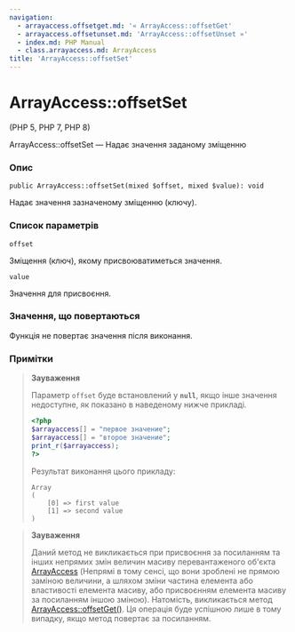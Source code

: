 ```yaml
---
navigation:
  - arrayaccess.offsetget.md: '« ArrayAccess::offsetGet'
  - arrayaccess.offsetunset.md: 'ArrayAccess::offsetUnset »'
  - index.md: PHP Manual
  - class.arrayaccess.md: ArrayAccess
title: 'ArrayAccess::offsetSet'
---
```

# ArrayAccess::offsetSet

(PHP 5, PHP 7, PHP 8)

ArrayAccess::offsetSet — Надає значення заданому зміщенню

### Опис

```methodsynopsis
public ArrayAccess::offsetSet(mixed $offset, mixed $value): void
```

Надає значення зазначеному зміщенню (ключу).

### Список параметрів

`offset`

Зміщення (ключ), якому присвоюватиметься значення.

`value`

Значення для присвоєння.

### Значення, що повертаються

Функція не повертає значення після виконання.

### Примітки

> **Зауваження**
> 
> Параметр `offset` буде встановлений у **`null`**, якщо інше значення недоступне, як показано в наведеному нижче прикладі.
> 
> ```php
> <?php
> $arrayaccess[] = "первое значение";
> $arrayaccess[] = "второе значение";
> print_r($arrayaccess);
> ?>
> ```
> 
> Результат виконання цього прикладу:
> 
> ```
> Array
> (
>     [0] => first value
>     [1] => second value
> )
> ```

> **Зауваження**
> 
> Даний метод не викликається при присвоєння за посиланням та інших непрямих змін величин масиву перевантаженого об'єкта [ArrayAccess](class.arrayaccess.md) (Непрямі в тому сенсі, що вони зроблені не прямою заміною величини, а шляхом зміни частина елемента або властивості елемента масиву, або присвоєнням елемента масиву за посиланням іншою зміною). Натомість, викликається метод [ArrayAccess::offsetGet()](arrayaccess.offsetget.md). Ця операція буде успішною лише в тому випадку, якщо метод повертає за посиланням.
